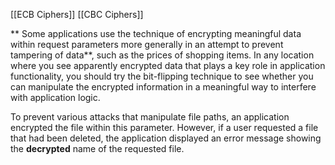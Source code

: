 [[ECB Ciphers]]
[[CBC Ciphers]]
 
 
** Some applications use the technique of encrypting meaningful data within request parameters more generally in an attempt to prevent tampering of data**, such as the prices of shopping items. In any location where you see apparently encrypted data that plays a key role in application functionality, you should try the bit-flipping technique to see whether you can manipulate the encrypted information in a meaningful way to interfere with application logic.

To prevent various attacks that manipulate file paths, an application encrypted the file within this parameter. However, if a user requested a file that had been deleted, the application displayed an error message showing the **decrypted** name of the requested file.
